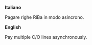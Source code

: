 **Italiano**

Pagare righe RiBa in modo asincrono.

**English**

Pay multiple C/O lines asynchronously.
